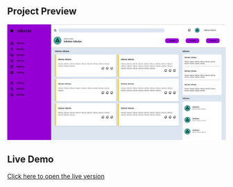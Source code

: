 ## Project Preview

![screenshot](/docs/img/project.png)

## Live Demo
[Click here to open the live version](https://dziugasj123.github.io/css-html-top-task/docs/)
